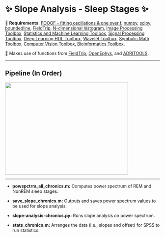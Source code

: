 # :sparkles: Slope Analysis - Sleep Stages :sparkles:
:pushpin: **Requirements**: [FOOOF - fitting oscillations & one over f](https://fooof-tools.github.io/fooof/), [numpy](https://github.com/numpy/numpy), [scipy](https://github.com/scipy/scipy), [boundedline](https://www.mathworks.com/matlabcentral/fileexchange/27485-boundedline-m), [FieldTrip](https://github.com/fieldtrip/fieldtrip), [N-dimensional histogram](https://www.mathworks.com/matlabcentral/fileexchange/23897-n-dimensional-histogram), [Image Processing Toolbox](https://www.mathworks.com/products/image.html), [Statistics and Machine Learning Toolbox](https://www.mathworks.com/products/statistics.html), [Signal Processing Toolbox](https://www.mathworks.com/products/signal.html), [Deep Learning HDL Toolbox](https://www.mathworks.com/products/deep-learning-hdl.html), [Wavelet Toolbox](https://www.mathworks.com/products/wavelet.html), [Symbolic Math Toolbox](https://www.mathworks.com/products/symbolic.html), [Computer Vision Toolbox](https://www.mathworks.com/products/computer-vision.html), [Bioinformatics Toolbox](https://www.mathworks.com/products/bioinfo.html).

:pushpin: Makes use of functions from [FieldTrip](https://github.com/fieldtrip/fieldtrip), [OpenEphys](https://github.com/open-ephys/analysis-tools), and 	[ADRITOOLS](https://github.com/Aleman-Z/ADRITOOLS). 

------------------------------------
## Pipeline (In Order)
<a href="url"><img src="https://github.com/pelinozsezer/CBD/blob/main/Chronic/Slope-Analysis-Sleep-Stages/pipeline.png" height="300" width="400" ></a>

------------------------------------

- **powspctrm_all_chronics.m:** Computes power spectrum of REM and NonREM sleep stages.

- **save_slope_chronics.m:** Outputs and saves power spectrum values to be used for slope analysis.

- **slope-analysis-chronics.py:** Runs slope analysis on power spectrum.

- **stats_chronics.m:** Arranges the data (i.e., slopes and offset) for SPSS to run statistics.


